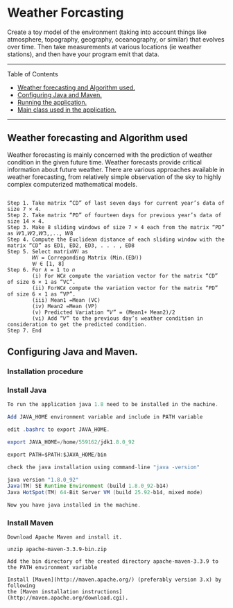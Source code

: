 # Weather Forcasting

   Create a toy model of the environment (taking into account things like atmosphere, topography,
geography, oceanography, or similar) that evolves over time. Then take measurements at various
locations (ie weather stations), and then have your program emit that data.

---

Table of Contents

* <a href="#Weather-forecasting-and-Algorithm-used">Weather forecasting and Algorithm used.</a>
* <a href="#Configuring-Java-and-Maven">Configuring Java and Maven.</a>
* <a href="#Running-the-application">Running the application.</a>
* <a href="#Main-class-used-in-the-application">Main class used in the application.</a>

---

<a name="Weather-forecasting-and-Algorithm-used"></a>

## Weather forecasting and Algorithm used

 Weather forecasting is mainly concerned with the prediction of weather condition in the given future time. Weather forecasts provide critical information about future weather. There are various approaches available in weather forecasting, from relatively simple observation of the sky to highly complex computerized mathematical models.

```algo

Step 1. Take matrix “CD” of last seven days for current year’s data of size 7 × 4.
Step 2. Take matrix “PD” of fourteen days for previous year’s data of size 14 × 4.
Step 3. Make 8 sliding windows of size 7 × 4 each from the matrix “PD” as 𝑊1,𝑊2,𝑊3,,.., 𝑊8
Step 4. Compute the Euclidean distance of each sliding window with the matrix “CD” as ED1, ED2, ED3, . . . , ED8
Step 5. Select matrix𝑊𝑖 as
		𝑊𝑖 = Correponding Matrix (Min.(ED𝑖))
		∀𝑖 ∈ [1, 8]
Step 6. For 𝑘 = 1 to 𝑛
		(i) For WC𝑘 compute the variation vector for the matrix “CD” of size 6 × 1 as “VC”.
		(ii) ForWC𝑘 compute the variation vector for the matrix “PD” of size 6 × 1 as “VP”.
		(iii) Mean1 =Mean (VC)
		(iv) Mean2 =Mean (VP)
		(v) Predicted Variation “𝑉” = (Mean1+ Mean2)/2
		(vi) Add “𝑉” to the previous day’s weather condition in consideration to get the predicted condition.
Step 7. End

```
<a name="Configuring-Java-and-Maven"></a>

## Configuring Java and Maven.

### Installation procedure 

<h3>Install Java</h3>

```java
To run the application java 1.8 need to be installed in the machine.

Add JAVA_HOME environment variable and include in PATH variable

edit .bashrc to export JAVA_HOME.

export JAVA_HOME=/home/559162/jdk1.8.0_92

export PATH=$PATH:$JAVA_HOME/bin

check the java installation using command-line "java -version"

java version "1.8.0_92"
Java(TM) SE Runtime Environment (build 1.8.0_92-b14)
Java HotSpot(TM) 64-Bit Server VM (build 25.92-b14, mixed mode)

Now you have java installed in the machine.

```

<h3>Install Maven</h3>

```mvn
Download Apache Maven and install it.

unzip apache-maven-3.3.9-bin.zip

Add the bin directory of the created directory apache-maven-3.3.9 to the PATH environment variable

Install [Maven](http://maven.apache.org/) (preferably version 3.x) by following
the [Maven installation instructions](http://maven.apache.org/download.cgi).

```
